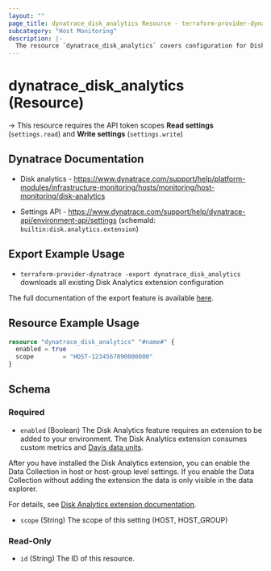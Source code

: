 ```yaml
---
layout: ""
page_title: dynatrace_disk_analytics Resource - terraform-provider-dynatrace"
subcategory: "Host Monitoring"
description: |-
  The resource `dynatrace_disk_analytics` covers configuration for Disk Analytics extension
---
```


# dynatrace_disk_analytics (Resource)

-> This resource requires the API token scopes **Read settings** (`settings.read`) and **Write settings** (`settings.write`)

## Dynatrace Documentation

- Disk analytics - https://www.dynatrace.com/support/help/platform-modules/infrastructure-monitoring/hosts/monitoring/host-monitoring/disk-analytics 

- Settings API - https://www.dynatrace.com/support/help/dynatrace-api/environment-api/settings (schemaId: `builtin:disk.analytics.extension`)

## Export Example Usage

- `terraform-provider-dynatrace -export dynatrace_disk_analytics` downloads all existing Disk Analytics extension configuration

The full documentation of the export feature is available [here](https://registry.terraform.io/providers/dynatrace-oss/dynatrace/latest/docs/guides/export-v2).

## Resource Example Usage

```terraform
resource "dynatrace_disk_analytics" "#name#" {
  enabled = true
  scope        = "HOST-1234567890000000"
}
```

<!-- schema generated by tfplugindocs -->
## Schema

### Required

- `enabled` (Boolean) The Disk Analytics feature requires an extension to be added to your environment. The Disk Analytics extension consumes custom metrics and [Davis data units](https://www.dynatrace.com/support/help/shortlink/metric-cost-calculation).

After you have installed the Disk Analytics extension, you can enable the Data Collection in host or host-group level settings. If you enable the Data Collection without adding the extension the data is only visible in the data explorer.

For details, see [Disk Analytics extension documentation](https://dt-url.net/3a03v9v).
- `scope` (String) The scope of this setting (HOST, HOST_GROUP)

### Read-Only

- `id` (String) The ID of this resource.
 